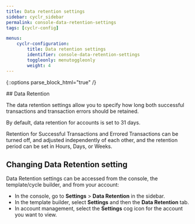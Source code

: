 ```yaml
---
title: Data retention settings
sidebar: cyclr_sidebar
permalink: console-data-retention-settings
tags: [cyclr-config]

menus:
    cyclr-configuration:
        title: Data retention settings
        identifier: console-data-retention-settings
        toggleonly: menutoggleonly
        weight: 4
---
```

{::options parse_block_html="true" /}
<section class="card">
## Data Retention 

The data retention settings allow you to specify how long both successful transactions and transaction errors should be retained.
 
By default, data retention for accounts is set to 31 days.
 
Retention for Successful Transactions and Errored Transactions can be turned off, and adjusted independently of each other, and the retention period can be set in Hours, Days, or Weeks.
 
</section>
<section class="card">

## Changing Data Retention setting

Data Retention settings can be accessed from the console, the template/cycle builder, and from your account:

* In the console, go to **Settings** > **Data Retention** in the sidebar.
* In the template builder, select **Settings** and then the **Data Retention** tab.
* In account management, select the **Settings** cog icon for the account you want to view.

</section>

